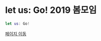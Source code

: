 # let us: Go! 2019 봄모임

```swift
let us: Go!
```

[페이지 이동](https://iosdevkor.github.io/let_us_go_2019_spring/)